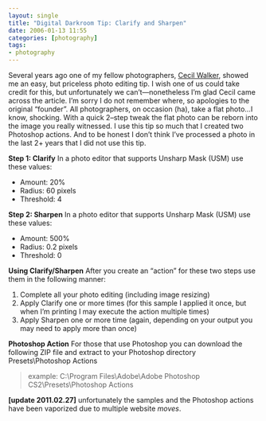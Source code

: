 ```yaml
---
layout: single
title: "Digital Darkroom Tip: Clarify and Sharpen"
date: 2006-01-13 11:55
categories: [photography]
tags:
- photography
---
```


Several years ago one of my fellow photographers, [Cecil Walker](http://www.cecilwalker.com/ "check out cecil walkers website"), showed me an easy, but priceless photo editing tip. I wish one of us could take credit for this, but unfortunately we can’t—nonetheless I’m glad Cecil came across the article. I’m sorry I do not remember where, so apologies to the original “founder”. All photographers, on occasion (ha), take a flat photo…I know, shocking. With a quick 2–step tweak the flat photo can be reborn into the image you really witnessed. I use this tip so much that I created two Photoshop actions. And to be honest I don’t think I’ve processed a photo in the last 2+ years that I did not use this tip. 

**Step 1: Clarify** In a photo editor that supports Unsharp Mask (USM) use these values:

-   Amount: 20%
-   Radius: 60 pixels
-   Threshold: 4

**Step 2: Sharpen** In a photo editor that supports Unsharp Mask (USM) use these values:

-   Amount: 500%
-   Radius: 0.2 pixels
-   Threshold: 0

**Using Clarify/Sharpen** After you create an “action” for these two steps use them in the following manner:

1.  Complete all your photo editing (including image resizing)
2.  Apply Clarify one or more times (for this sample I applied it once,
    but when I’m printing I may execute the action multiple times)
3.  Apply Sharpen one or more time (again, depending on your output you
    may need to apply more than once)

**Photoshop Action** For those that use Photoshop you can download the following ZIP file and extract to your Photoshop directory Presets\Photoshop Actions 

>example: C:\Program Files\Adobe\Adobe Photoshop CS2\Presets\Photoshop Actions

**[update 2011.02.27]** unfortunately the samples and the Photoshop actions have been vaporized due to multiple website *moves*.
